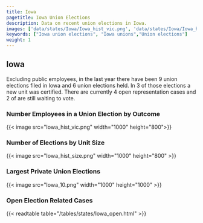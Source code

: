 ```yaml
---
title: Iowa
pagetitle: Iowa Union Elections
description: Data on recent union elections in Iowa.
images: ['data/states/Iowa/Iowa_hist_vic.png', 'data/states/Iowa/Iowa_hist_size.png', 'data/states/Iowa/Iowa_10.png']
keywords: ["Iowa union elections", "Iowa unions","Union elections"]
weight: 1
---
```

##  Iowa

Excluding public employees, in the last year there have been 9 union elections filed in Iowa and 6 union elections held. In 3 of those elections a new unit was certified. There are currently 4 open representation cases and 2 of are still waiting to vote.

### Number Employees in a Union Election by Outcome
{{< image src="Iowa_hist_vic.png" width="1000" height="800">}}

### Number of Elections by Unit Size
{{< image src="Iowa_hist_size.png" width="1000" height="800" >}}

### Largest Private Union Elections
{{< image src="Iowa_10.png" width="1000" height="1000"  >}}

### Open Election Related Cases
{{< readtable table="/tables/states/Iowa_open.html" >}}

